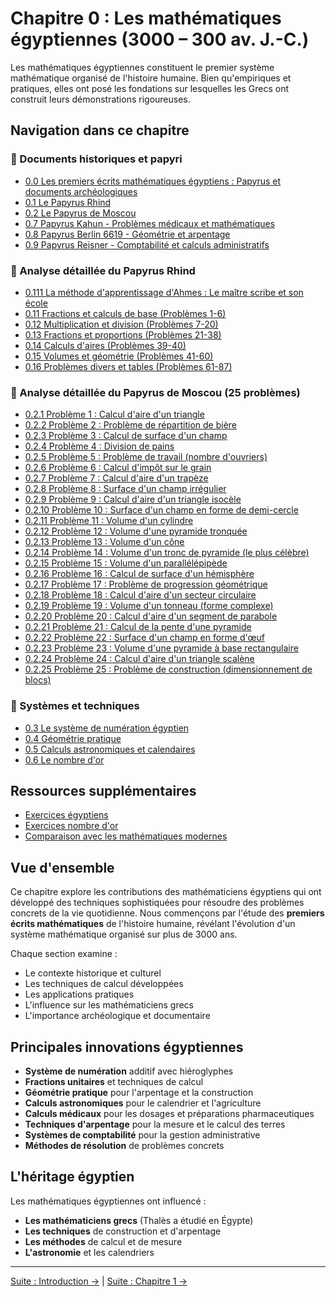 # Chapitre 0 : Les mathématiques égyptiennes (3000 – 300 av. J.-C.)

Les mathématiques égyptiennes constituent le premier système mathématique organisé de l'histoire humaine. Bien qu'empiriques et pratiques, elles ont posé les fondations sur lesquelles les Grecs ont construit leurs démonstrations rigoureuses.

## Navigation dans ce chapitre

### **📜 Documents historiques et papyri**
- [0.0 Les premiers écrits mathématiques égyptiens : Papyrus et documents archéologiques](0.0_Premiers_Ecrits_Papyrus.md)
- [0.1 Le Papyrus Rhind](0.1_Papyrus_Rhind.md)
- [0.2 Le Papyrus de Moscou](0.2_Papyrus_Moscou.md)
- [0.7 Papyrus Kahun - Problèmes médicaux et mathématiques](0.7_Papyrus_Kahun_Medecine_Mathematiques.md)
- [0.8 Papyrus Berlin 6619 - Géométrie et arpentage](0.8_Papyrus_Berlin_6619.md)
- [0.9 Papyrus Reisner - Comptabilité et calculs administratifs](0.9_Papyrus_Reisner.md)

### **🧮 Analyse détaillée du Papyrus Rhind**
- [0.111 La méthode d'apprentissage d'Ahmes : Le maître scribe et son école](0.111_Methode_Apprentissage_Ahmes.md)
- [0.11 Fractions et calculs de base (Problèmes 1-6)](0.11_Fractions_Calculs_Base.md)
- [0.12 Multiplication et division (Problèmes 7-20)](0.12_Multiplication_Division.md)
- [0.13 Fractions et proportions (Problèmes 21-38)](0.13_Fractions_Proportions.md)
- [0.14 Calculs d'aires (Problèmes 39-40)](0.14_Calculs_Aires.md)
- [0.15 Volumes et géométrie (Problèmes 41-60)](0.15_Volumes_Geometrie.md)
- [0.16 Problèmes divers et tables (Problèmes 61-87)](0.16_Problemes_Divers_Tables.md)

### **🏺 Analyse détaillée du Papyrus de Moscou (25 problèmes)**
- [0.2.1 Problème 1 : Calcul d'aire d'un triangle](0.2.1_Probleme_1_Triangle.md)
- [0.2.2 Problème 2 : Problème de répartition de bière](0.2.2_Probleme_2_Repartition_Biere.md)
- [0.2.3 Problème 3 : Calcul de surface d'un champ](0.2.3_Probleme_3_Surface_Champ.md)
- [0.2.4 Problème 4 : Division de pains](0.2.4_Probleme_4_Division_Pains.md)
- [0.2.5 Problème 5 : Problème de travail (nombre d'ouvriers)](0.2.5_Probleme_5_Travail_Ouvriers.md)
- [0.2.6 Problème 6 : Calcul d'impôt sur le grain](0.2.6_Probleme_6_Impot_Grain.md)
- [0.2.7 Problème 7 : Calcul d'aire d'un trapèze](0.2.7_Probleme_7_Aire_Trapeze.md)
- [0.2.8 Problème 8 : Surface d'un champ irrégulier](0.2.8_Probleme_8_Champ_Irregulier.md)
- [0.2.9 Problème 9 : Calcul d'aire d'un triangle isocèle](0.2.9_Probleme_9_Triangle_Isoceles.md)
- [0.2.10 Problème 10 : Surface d'un champ en forme de demi-cercle](0.2.10_Probleme_10_Demi_Cercle.md)
- [0.2.11 Problème 11 : Volume d'un cylindre](0.2.11_Probleme_11_Volume_Cylindre.md)
- [0.2.12 Problème 12 : Volume d'une pyramide tronquée](0.2.12_Probleme_12_Volume_Pyramide_Tronquee.md)
- [0.2.13 Problème 13 : Volume d'un cône](0.2.13_Probleme_13_Volume_Cone.md)
- [0.2.14 Problème 14 : Volume d'un tronc de pyramide (le plus célèbre)](0.2.14_Probleme_14_Volume_Tronc_Pyramide.md)
- [0.2.15 Problème 15 : Volume d'un parallélépipède](0.2.15_Probleme_15_Volume_Parallelepipede.md)
- [0.2.16 Problème 16 : Calcul de surface d'un hémisphère](0.2.16_Probleme_16_Surface_Hemisphere.md)
- [0.2.17 Problème 17 : Problème de progression géométrique](0.2.17_Probleme_17_Progression_Geometrique.md)
- [0.2.18 Problème 18 : Calcul d'aire d'un secteur circulaire](0.2.18_Probleme_18_Secteur_Circulaire.md)
- [0.2.19 Problème 19 : Volume d'un tonneau (forme complexe)](0.2.19_Probleme_19_Volume_Tonneau.md)
- [0.2.20 Problème 20 : Calcul d'aire d'un segment de parabole](0.2.20_Probleme_20_Segment_Parabole.md)
- [0.2.21 Problème 21 : Calcul de la pente d'une pyramide](0.2.21_Probleme_21_Pente_Pyramide.md)
- [0.2.22 Problème 22 : Surface d'un champ en forme d'œuf](0.2.22_Probleme_22_Champ_Oeuf.md)
- [0.2.23 Problème 23 : Volume d'une pyramide à base rectangulaire](0.2.23_Probleme_23_Volume_Pyramide_Rectangulaire.md)
- [0.2.24 Problème 24 : Calcul d'aire d'un triangle scalène](0.2.24_Probleme_24_Triangle_Scalene.md)
- [0.2.25 Problème 25 : Problème de construction (dimensionnement de blocs)](0.2.25_Probleme_25_Construction_Blocs.md)

### **🔢 Systèmes et techniques**
- [0.3 Le système de numération égyptien](0.3_Systeme_Numerique.md)
- [0.4 Géométrie pratique](0.4_Geometrie_Pratique.md)
- [0.5 Calculs astronomiques et calendaires](0.5_Astronomie_Calendaires.md)
- [0.6 Le nombre d'or](0.6_Nombre_d_Or.md)

## Ressources supplémentaires

- [Exercices égyptiens](Exercices_Egyptiens.md)
- [Exercices nombre d'or](Exercices_Nombre_d_Or.md)
- [Comparaison avec les mathématiques modernes](Comparaison_Moderne.md)

## Vue d'ensemble

Ce chapitre explore les contributions des mathématiciens égyptiens qui ont développé des techniques sophistiquées pour résoudre des problèmes concrets de la vie quotidienne. Nous commençons par l'étude des **premiers écrits mathématiques** de l'histoire humaine, révélant l'évolution d'un système mathématique organisé sur plus de 3000 ans.

Chaque section examine :

- Le contexte historique et culturel
- Les techniques de calcul développées
- Les applications pratiques
- L'influence sur les mathématiciens grecs
- L'importance archéologique et documentaire

## Principales innovations égyptiennes

- **Système de numération** additif avec hiéroglyphes
- **Fractions unitaires** et techniques de calcul
- **Géométrie pratique** pour l'arpentage et la construction
- **Calculs astronomiques** pour le calendrier et l'agriculture
- **Calculs médicaux** pour les dosages et préparations pharmaceutiques
- **Techniques d'arpentage** pour la mesure et le calcul des terres
- **Systèmes de comptabilité** pour la gestion administrative
- **Méthodes de résolution** de problèmes concrets

## L'héritage égyptien

Les mathématiques égyptiennes ont influencé :
- **Les mathématiciens grecs** (Thalès a étudié en Égypte)
- **Les techniques** de construction et d'arpentage
- **Les méthodes** de calcul et de mesure
- **L'astronomie** et les calendriers

---

[Suite : Introduction →](../00_Introduction.md) | [Suite : Chapitre 1 →](../01_Grecs_antiques/README.md)

